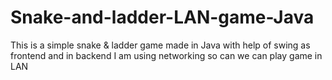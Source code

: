 # Snake-and-ladder-LAN-game-Java
This is a simple snake &amp; ladder game made in Java with help of swing as frontend and in backend I am using networking so can we can play game in LAN
